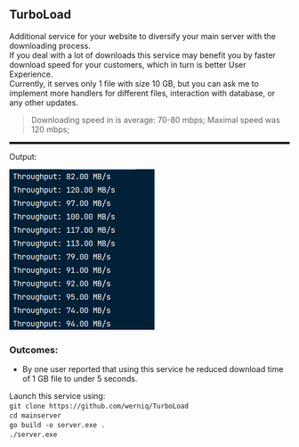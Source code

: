## TurboLoad

Additional service for your website to diversify your main server with the downloading process.
<br />
If you deal with a lot of downloads this service may benefit you by faster download speed for your
customers, which in turn is better User Experience. <br />
Currently, it serves only 1 file with size 10 GB, but you can ask me to implement more handlers
for different files, interaction with database, or any other updates.

> Downloading speed in is average: 70-80 mbps; Maximal speed was 120 mbps;

<hr style="height: 4px"/>
Output: 

![img.png](imgs/img.png)

### Outcomes:
- By one user reported that using this service he reduced download time of 1 GB file to under 5 seconds.

Launch this service using: <br />
`git clone https://github.com/werniq/TurboLoad`
<br />
`cd mainserver`
<br />
`go build -o server.exe .`
<br />
`./server.exe`
<br />
